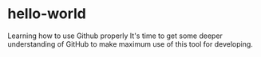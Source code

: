 # hello-world
Learning how to use Github properly
It's time to get some deeper understanding of GitHub to make maximum use of this tool for developing.
